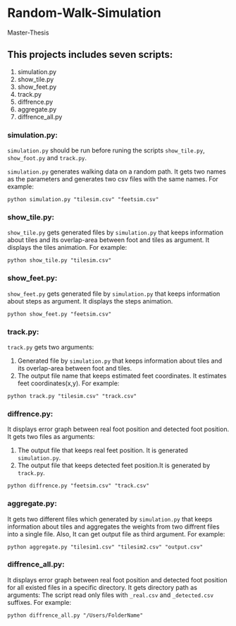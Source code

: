 # Random-Walk-Simulation
Master-Thesis 
## This projects includes seven scripts:

1. simulation.py
2. show_tile.py
3. show_feet.py
4. track.py
5. diffrence.py
6. aggregate.py
7. diffrence_all.py

### simulation.py:
```simulation.py``` should be run before runing the scripts ```show_tile.py```,
```show_foot.py``` and ```track.py```.

```simulation.py``` generates walking data on a random path. 
It gets two names as the parameters and generates two csv files 
with the same names.
For example:
```
python simulation.py "tilesim.csv" "feetsim.csv"
```

### show_tile.py:
```show_tile.py``` gets generated files by ```simulation.py``` that keeps 
information about tiles and its overlap-area between foot and tiles as argument.
It displays the tiles animation.
For example:
```
python show_tile.py "tilesim.csv"
```

### show_feet.py:
```show_feet.py``` gets generated file by ```simulation.py``` that keeps 
information about steps as argument.
It displays the steps animation.
```
python show_feet.py "feetsim.csv"
```

### track.py:
```track.py``` gets two arguments:
1. Generated file by ```simulation.py``` that  keeps 
information about tiles and its overlap-area between foot and tiles.
2. The output file name that keeps estimated feet coordinates.
It estimates feet coordinates(x,y).
For example:
```
python track.py "tilesim.csv" "track.csv"
```

### diffrence.py:
It displays error graph between real foot position and detected foot position.
It gets two files as arguments:
1. The output file that keeps real feet position. It is generated ```simulation.py```.
2. The output file that keeps detected feet position.It is generated by ```track.py```.
```
python diffrence.py "feetsim.csv" "track.csv"
```

### aggregate.py:
It gets two different files which generated by ```simulation.py``` that keeps 
information about tiles and aggregates the weights from two diffrent files into a single file.
Also, It can get output file as third argument.
For example:
```
python aggregate.py "tilesim1.csv" "tilesim2.csv" "output.csv"
```

### diffrence_all.py:
It displays error graph between real foot position and detected foot position for
all existed files in a specific directory.
It gets directory path as arguments:
The script read only files with ```_real.csv``` and ```_detected.csv``` suffixes.
For example:
```
python diffrence_all.py "/Users/FolderName"
```
